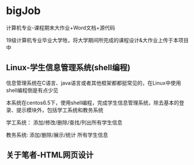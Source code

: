 # bigJob
计算机专业-课程期末大作业+Word文档+源代码

19级计算机专业毕业大学牲，将大学期间所完成的课程设计&大作业上传于本项目中

## Linux-学生信息管理系统(shell编程)

信息管理系统在C语言、java语言或者其他框架都都挺常见的，在Linux中使用shell编程倒是有点少见

本系统在centos6.5下，使用shell编程，完成学生信息管理系统，除去基本的登录、提示模块外，包括学工系统和教务系统

学工系统： 添加/修改/删除/查找/列出所有学生信息

教务系统:  添加/删除/展示/统计 所有学生信息

## 关于笔者-HTML网页设计

